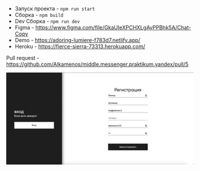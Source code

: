 * Запуск проекта - ```npm run start```
* Сборка - ```npm build```
* Dev Сборка - ```npm run dev```
* Figma - https://www.figma.com/file/GkaUIeXPCHXLgAyPPBhk5A/Chat-Copy
* Demo - https://adoring-lumiere-f783d7.netlify.app/
* Heroku - https://fierce-sierra-73313.herokuapp.com/

Pull request - https://github.com/Alkamenos/middle.messenger.praktikum.yandex/pull/5

![img.png](img.png)
